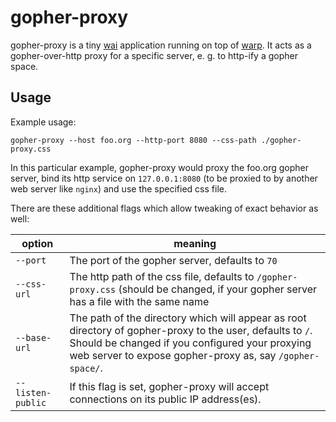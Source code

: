 # gopher-proxy

gopher-proxy is a tiny [wai](https://hackage.haskell.org/package/wai) application running on top of [warp](https://hackage.haskell.org/package/warp). It acts as a gopher-over-http proxy for a specific server, e. g. to http-ify a gopher space.

## Usage

Example usage:

    gopher-proxy --host foo.org --http-port 8080 --css-path ./gopher-proxy.css

In this particular example, gopher-proxy would proxy the foo.org gopher server, bind its http service on `127.0.0.1:8080` (to be proxied to by another web server like `nginx`) and use the specified css file.

There are these additional flags which allow tweaking of exact behavior as well:

option            | meaning
------------------|--------------------------------------------------------------------------------------------------------
`--port`          | The port of the gopher server, defaults to `70`
`--css-url`       | The http path of the css file, defaults to `/gopher-proxy.css` (should be changed, if your gopher server has a file with the same name
`--base-url`      | The path of the directory which will appear as root directory of gopher-proxy to the user, defaults to `/`. Should be changed if you configured your proxying web server to expose gopher-proxy as, say `/gopher-space/`.
`--listen-public` | If this flag is set, gopher-proxy will accept connections on its public IP address(es).
